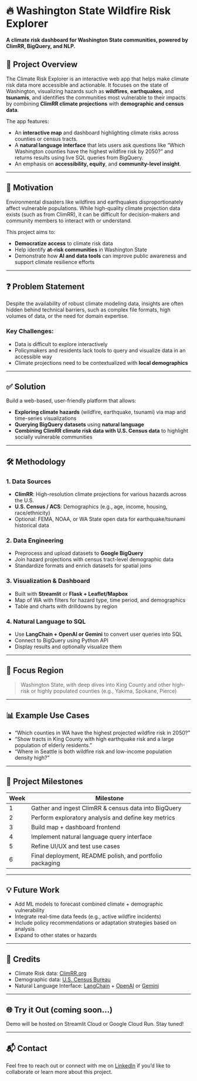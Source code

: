# 🔥 Washington State Wildfire Risk Explorer

**A climate risk dashboard for Washington State communities, powered by ClimRR, BigQuery, and NLP.**

## 🚀 Project Overview

The Climate Risk Explorer is an interactive web app that helps make climate risk data more accessible and actionable. It focuses on the state of Washington, visualizing hazards such as **wildfires**, **earthquakes**, and **tsunamis**, and identifies the communities most vulnerable to their impacts by combining **ClimRR climate projections** with **demographic and census data**.

The app features:
- An **interactive map** and dashboard highlighting climate risks across counties or census tracts.
- A **natural language interface** that lets users ask questions like “Which Washington counties have the highest wildfire risk by 2050?” and returns results using live SQL queries from BigQuery.
- An emphasis on **accessibility, equity**, and **community-level insight**.

---

## 🧠 Motivation

Environmental disasters like wildfires and earthquakes disproportionately affect vulnerable populations. While high-quality climate projection data exists (such as from ClimRR), it can be difficult for decision-makers and community members to interact with or understand.

This project aims to:
- **Democratize access** to climate risk data
- Help identify **at-risk communities** in Washington State
- Demonstrate how **AI and data tools** can improve public awareness and support climate resilience efforts

---

## ❓ Problem Statement

Despite the availability of robust climate modeling data, insights are often hidden behind technical barriers, such as complex file formats, high volumes of data, or the need for domain expertise.

### Key Challenges:
- Data is difficult to explore interactively
- Policymakers and residents lack tools to query and visualize data in an accessible way
- Climate projections need to be contextualized with **local demographics**

---

## ✅ Solution

Build a web-based, user-friendly platform that allows:
- **Exploring climate hazards** (wildfire, earthquake, tsunami) via map and time-series visualizations
- **Querying BigQuery datasets** using **natural language**
- **Combining ClimRR climate risk data with U.S. Census data** to highlight socially vulnerable communities

---

## 🛠️ Methodology

### 1. **Data Sources**
- **ClimRR**: High-resolution climate projections for various hazards across the U.S.
- **U.S. Census / ACS**: Demographics (e.g., age, income, housing, race/ethnicity)
- Optional: FEMA, NOAA, or WA State open data for earthquake/tsunami historical data

### 2. **Data Engineering**
- Preprocess and upload datasets to **Google BigQuery**
- Join hazard projections with census tract-level demographic data
- Standardize formats and enrich datasets for spatial joins

### 3. **Visualization & Dashboard**
- Built with **Streamlit** or **Flask + Leaflet/Mapbox**
- Map of WA with filters for hazard type, time period, and demographics
- Table and charts with drilldowns by region

### 4. **Natural Language to SQL**
- Use **LangChain + OpenAI or Gemini** to convert user queries into SQL
- Connect to BigQuery using Python API
- Display results and optionally visualize them

---

## 📍 Focus Region

> Washington State, with deep dives into King County and other high-risk or highly populated counties (e.g., Yakima, Spokane, Pierce)

---

## 📊 Example Use Cases

- “Which counties in WA have the highest projected wildfire risk in 2050?”
- “Show tracts in King County with high earthquake risk and a large population of elderly residents.”
- “Where in Seattle is both wildfire risk and low-income population density high?”

---

## 📅 Project Milestones

| Week | Milestone |
|------|-----------|
| 1    | Gather and ingest ClimRR & census data into BigQuery |
| 2    | Perform exploratory analysis and define key metrics |
| 3    | Build map + dashboard frontend |
| 4    | Implement natural language query interface |
| 5    | Refine UI/UX and test use cases |
| 6    | Final deployment, README polish, and portfolio packaging |

---

## 💡 Future Work

- Add ML models to forecast combined climate + demographic vulnerability
- Integrate real-time data feeds (e.g., active wildfire incidents)
- Include policy recommendations or adaptation strategies based on analysis
- Expand to other states or hazards

---

## 🤝 Credits

- Climate Risk data: [ClimRR.org](https://climrr.org)
- Demographic data: [U.S. Census Bureau](https://data.census.gov)
- Natural Language Interface: [LangChain](https://www.langchain.com/) + [OpenAI](https://openai.com/) or [Gemini](https://deepmind.google/technologies/gemini/)

---

## 🌐 Try it Out (coming soon...)

Demo will be hosted on Streamlit Cloud or Google Cloud Run. Stay tuned!

---

## 📬 Contact

Feel free to reach out or connect with me on [LinkedIn](your-link) if you’d like to collaborate or learn more about this project.




